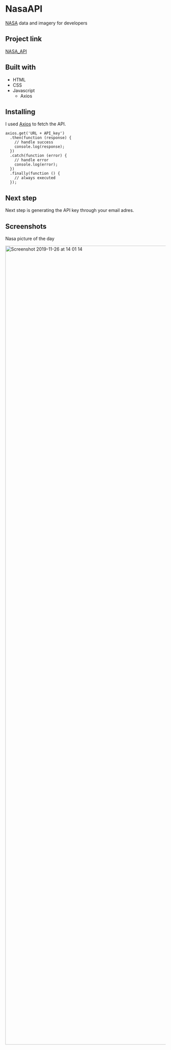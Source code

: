 # NasaAPI
[NASA](https://api.nasa.gov/index.html#main-content) data and imagery for developers


## Project link
[NASA_API](https://floorjulessegers.github.io/NasaAPI/nasa.html)
## Built with
- HTML
- CSS
- Javascript
  - Axios
  
  
## Installing 
I used [Axios](https://github.com/axios/axios) to fetch the API.

```
axios.get('URL + API_key')
  .then(function (response) {
    // handle success
    console.log(response);
  })
  .catch(function (error) {
    // handle error
    console.log(error);
  })
  .finally(function () {
    // always executed
  });
```

## Next step
Next step is generating the API key through your email adres.

## Screenshots

Nasa picture of the day

<img width="2509" alt="Screenshot 2019-11-26 at 14 01 14" src="https://user-images.githubusercontent.com/49682756/69635690-43900d00-1055-11ea-9743-1681f8072556.png">

  
  
